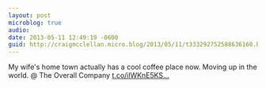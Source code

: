 ```yaml
---
layout: post
microblog: true
audio: 
date: 2013-05-11 12:49:19 -0600
guid: http://craigmcclellan.micro.blog/2013/05/11/t333292752588636160.html
---
```

My wife's home town actually has a cool coffee place now. Moving up in the world. @ The Overall Company [t.co/ilWKnE5KS...](http://t.co/ilWKnE5KSe)
